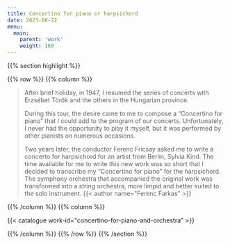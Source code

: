 ```yaml
---
title: Concertino for piano or harpsichord
date: 2023-08-22
menu:
  main:
    parent: 'work'
    weight: 160
---
```


{{% section highlight %}}

{{% row %}}
{{% column %}}

> After brief holiday, in 1947, I resumed the series of concerts with Erzsébet Török and the others in 
> the Hungarian province.
>
> During this tour, the desire came to me to compose a “Concertino for piano” that I could add to the 
> program of our concerts. Unfortunately, I never had the opportunity to play it myself, but it was 
> performed by other pianists on numerous occasions. 
> 
> Two years later, the conductor Ferenc Fricsay asked me to write a concerto for harpsichord for an 
> artist from Berlin, Sylvia Kind. The time available for me to write this new work was so short that I 
> decided to transcribe my “Concertino for piano” for the harpsichord. The symphony orchestra that 
> accompanied the original work was transformed into a string orchestra, more limpid and better suited 
> to the solo instrument.
> {{< author name="Ferenc Farkas" >}}

{{% /column %}}
{{% column %}}


{{< catalogue work-id="concertino-for-piano-and-orchestra" >}}

{{% /column %}}
{{% /row %}}
{{% /section %}}